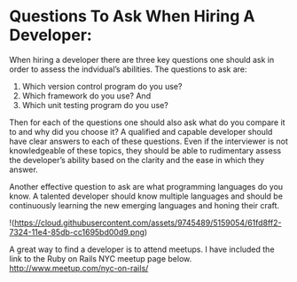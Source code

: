 # Questions To Ask When Hiring A Developer:

When hiring a developer there are three key questions one should ask in order to assess the indvidual’s abilities. The questions to ask are: 
1) Which version control program do you use?
2) Which framework do you use? And 
3) Which unit testing program do you use? 

Then for each of the questions one should also ask what do you compare it to and why did you choose it? A qualified and capable developer should have clear answers to each of these questions.  Even if the interviewer is not knowledgeable of these topics, they should be able to rudimentary assess the developer’s ability based on the clarity and the ease in which they answer.  

Another effective question to ask are what programming languages do you know.  A talented developer should know multiple languages and should be continuously learning the new emerging languages and honing their craft.

!(https://cloud.githubusercontent.com/assets/9745489/5159054/61fd8ff2-7324-11e4-85db-cc1695bd00d9.png)

A great way to find a developer is to attend meetups. I have included the link to the Ruby on Rails NYC meetup page below.
http://www.meetup.com/nyc-on-rails/


